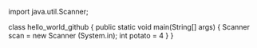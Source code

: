 import java.util.Scanner;

class hello_world_github {
    public static void main(String[] args)
     {
      Scanner scan = new Scanner (System.in);
      int potato = 4
    }
}
